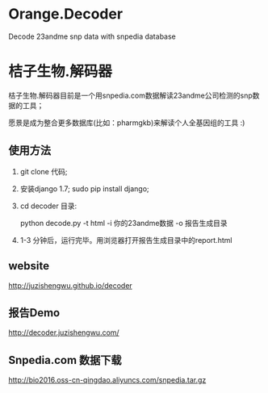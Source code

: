 Orange.Decoder
=======

Decode 23andme snp data with snpedia database


桔子生物.解码器
=======
桔子生物.解码器目前是一个用snpedia.com数据解读23andme公司检测的snp数据的工具；

愿景是成为整合更多数据库(比如：pharmgkb)来解读个人全基因组的工具 :)

## 使用方法
1. git clone 代码;
2. 安装django 1.7; sudo pip install django;
3. cd decoder 目录:
	
	python decode.py -t html -i 你的23andme数据 -o 报告生成目录

4. 1-3 分钟后，运行完毕。用浏览器打开报告生成目录中的report.html

## website

http://juzishengwu.github.io/decoder

## 报告Demo

http://decoder.juzishengwu.com/

## Snpedia.com 数据下载 

http://bio2016.oss-cn-qingdao.aliyuncs.com/snpedia.tar.gz
